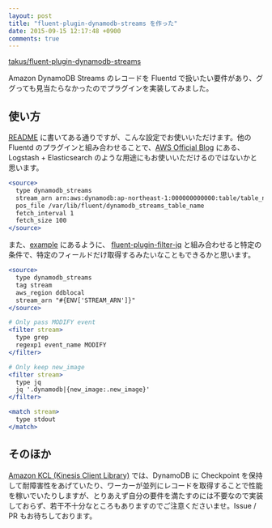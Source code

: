 ```yaml
---
layout: post
title: "fluent-plugin-dynamodb-streams を作った"
date: 2015-09-15 12:17:48 +0900
comments: true
---
```


[takus/fluent-plugin-dynamodb-streams](https://github.com/takus/fluent-plugin-dynamodb-streams)

Amazon DynamoDB Streams のレコードを Fluentd で扱いたい要件があり、ググっても見当たらなかったのでプラグインを実装してみました。

## 使い方

[README](https://github.com/takus/fluent-plugin-dynamodb-streams/blob/master/README.md) に書いてある通りですが、こんな設定でお使いいただけます。他の Fluentd のプラグインと組み合わせることで、[AWS Official Blog](https://aws.amazon.com/jp/blogs/aws/new-logstash-plugin-search-dynamodb-content-using-elasticsearch/) にある、Logstash + Elasticsearch のような用途にもお使いいただけるのではないかと思います。

```apache
<source>
  type dynamodb_streams
  stream_arn arn:aws:dynamodb:ap-northeast-1:000000000000:table/table_name/stream/2015-01-01T00:00:00.000
  pos_file /var/lib/fluent/dynamodb_streams_table_name
  fetch_interval 1
  fetch_size 100
</source>
```

また、[example](https://github.com/takus/fluent-plugin-dynamodb-streams/blob/master/example/fluentd.conf) にあるように、
[fluent-plugin-filter-jq](https://github.com/winebarrel/fluent-plugin-filter-jq) と組み合わせると特定の条件で、特定のフィールドだけ取得するみたいなこともできるかと思います。

```apache
<source>
  type dynamodb_streams
  tag stream
  aws_region ddblocal
  stream_arn "#{ENV['STREAM_ARN']}"
</source>

# Only pass MODIFY event
<filter stream>
  type grep
  regexp1 event_name MODIFY
</filter>

# Only keep new_image
<filter stream>
  type jq
  jq '.dynamodb|{new_image:.new_image}'
</filter>

<match stream> 
  type stdout
</match>
```

## そのほか

[Amazon KCL (Kinesis Client Library)](http://docs.aws.amazon.com/ja_jp/kinesis/latest/dev/developing-consumers-with-kcl.html) では、DynamoDB に Checkpoint を保持して耐障害性をあげていたり、ワーカーが並列にレコードを取得することで性能を稼いでいたりしますが、とりあえず自分の要件を満たすのには不要なので実装しておらず、若干不十分なところもありますのでご注意くださいませ。Issue / PR もお待ちしております。

